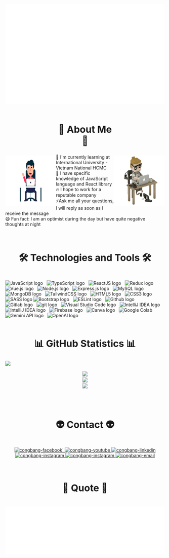 <!-- Cong Bang -->
<a href="#" target="_blank">
  <img src="svg/congbang.svg" width="1200" alt="congbang-official" />
</a>
</br>
</br>
<div>
<img style="margin-top: 100px" align="left" width=160px height=160px  alt="programmer gif" src="./gif/programmer3.gif" />
<img style="margin-top: 100px" align="right" width=160px height=160px  alt="programmer gif" src="./gif/programmer2.gif" />
<!-- <style>
  .gif_1 {
    margin-top: 5%;
    margin-right: 5%;
  }
  .gif_2 {
    margin-top: 5%;
    margin-left: 5%;
  }
  h2 {
    font-size: 30px;
  }
  .introduce {
    display: flex;
    justify-content: center;
    font-size: 16px;
  }
</style> -->
<h2 align="center" style="font-size: 30px">💫 About Me 💫</h2>
<div class="introduce">
📑 I'm currently learning at International University - Vietnam National HCMC</br>
🌱 I have specific knowledge of JavaScript language and React library</br>
🔥 I hope to work for a reputable company</br>
⚡Ask me all your questions, I will reply as soon as I receive the message</br>
😄 Fun fact: I am an optimist during the day but have quite negative thoughts at night
</div>
</div>

<!-- _____________________________________________________________________________________________ -->
</br>
</br>
<h2 align="center" style="font-size: 30px">🛠 Technologies and Tools 🛠</h2>
<br>
<span><img src="https://img.shields.io/badge/JavaScript-282C34?logo=javascript&logoColor=F7DF1E" alt="JavaScript logo" title="JavaScript" height="30" /></span>
&nbsp;
<span><img src="https://img.shields.io/badge/TypeScript-282C34?logo=typescript&logoColor=3178C6" alt="TypeScript logo" title="TypeScript" height="30" /></span>
&nbsp;
<span><img src="https://img.shields.io/badge/ReactJS-282C34?logo=react&logoColor=61DAFB" alt="ReactJS logo" title="ReactJS" height="30" /></span>
&nbsp;
<span><img src="https://img.shields.io/badge/Redux-282C34?logo=redux&logoColor=764ABC" alt="Redux logo" title="Redux" height="30" /></span>
&nbsp;
<span><img src="https://img.shields.io/badge/Vue.js-282C34?logo=vue.js&logoColor=4FC08D" alt="Vue.js logo" title="Vue.js" height="30" /></span>
&nbsp;
<span><img src="https://img.shields.io/badge/Node.js-282C34?logo=node.js&logoColor=00F200" alt="Node.js logo" title="Node.js" height="30" /></span>
&nbsp;
<span><img src="https://img.shields.io/badge/Express-282C34?logo=express&logoColor=FFFFFF" alt="Express.js logo" title="Express.js" height="30" /></span>
&nbsp;
<span><img src="https://img.shields.io/badge/MySQL-282C34?logo=mysql&logoColor=#4479A1" alt="MySQL logo" title="MySQL" height="30" /></span>
&nbsp;
<span><img src="https://img.shields.io/badge/MongoDB-282C34?logo=mongodb&logoColor=47A248" alt="MongoDB logo" title="MongoDB" height="30" /></span>
&nbsp;
<span><img src="https://img.shields.io/badge/Tailwind%20CSS-282C34?logo=tailwind-css&logoColor=38B2AC" alt="TailwindCSS logo" title="TailwindCSS" height="30" /></span>
&nbsp;
<span><img src="https://img.shields.io/badge/HTML5-282C34?logo=html5&logoColor=E34F26" alt="HTML5 logo" title="HTML5" height="30" /></span>
&nbsp;
<span><img src="https://img.shields.io/badge/CSS3-282C34?logo=css3&logoColor=1572B6" alt="CSS3 logo" title="CSS3" height="30" /></span>
&nbsp;
<span><img src="https://img.shields.io/badge/Sass-282C34?logo=sass&logoColor=CC6699" alt="SASS logo" title="SASS" height="30" /></span>
<span><img src="https://img.shields.io/badge/Bootstrap-282C34?logo=bootstrap&logoColor=7952B3" alt="Bootstrap logo" title="Bootstrap" height="30" /></span>
&nbsp;
<span><img src="https://img.shields.io/badge/ESLint-282C34?logo=eslint&logoColor=4B32C3" alt="ESLint logo" title="ESLint" height="30" /></span>
&nbsp;
<span><img src="https://img.shields.io/badge/Git-282C34?logo=git&logoColor=F05032" alt="Github logo" title="Github" height="30" /></span>
&nbsp;
<span><img src="https://img.shields.io/badge/Github-282C34?logo=github&logoColor=#181717" alt="Gitlab logo" title="Gitlab" height="30" /></span>
&nbsp;
<span><img src="https://img.shields.io/badge/Gitlab-282C34?logo=gitlab&logoColor=#181717" alt="git logo" title="git" height="30" /></span>
&nbsp;
<span><img src="https://img.shields.io/badge/Visual Studio Code-282C34?logo=visual-studio-code&logoColor=007ACC" alt="Visual Studio Code logo" title="Visual Studio Code" height="30" /></span>
&nbsp;
<span><img src="https://img.shields.io/badge/IntelliJ IDEA-282C34?logo=intelliJ-idea&logoColor=#000000" alt="IntelliJ IDEA logo" title="IntelliJ IDEA" height="30" /></span>
&nbsp;
<span><img src="https://img.shields.io/badge/PyCharm-282C34?logo=pycharm&logoColor=#000000" alt="IntelliJ IDEA logo" title="IntelliJ IDEA" height="30" /></span>
&nbsp;
<span><img src="https://img.shields.io/badge/Firebase-282C34?logo=firebase&logoColor=FFCA28" alt="Firebase logo" title="Firebase" height="30" /></span>
&nbsp;
<span><img src="https://img.shields.io/badge/Canva-282C34?logo=canva&logoColor=#00C4CC" alt="Canva logo" title="Canva" height="30" /></span>
&nbsp;
<span><img src="https://img.shields.io/badge/Google Colab-282C34?logo=google-colab&logoColor=#F9AB00" alt="Google Colab" title="Google Colab" height="30" /></span>
&nbsp;
<span>
<img src="https://img.shields.io/badge/Gemini%20API-282C34?logo=google&logoColor=4285F4" alt="Gemini API logo" title="Gemini API" height="30" />
</span>
&nbsp;
<span>
<img src="https://img.shields.io/badge/OpenAI-282C34?logo=openai&logoColor=white" alt="OpenAI logo" title="OpenAI" height="30" />
</span>
&nbsp;

<!-- ------------------------------------------------------------------------------------------------- -->
<!-- </br>
</br>
</br>
<h2 align="center" style="font-size: 30px">💻 Tech Stack 💻</h2></br>

![C](https://img.shields.io/badge/c-%2300599C.svg?style=for-the-badge&logo=c&logoColor=white)
![C++](https://img.shields.io/badge/c++-%2300599C.svg?style=for-the-badge&logo=c%2B%2B&logoColor=white)
![CSS3](https://img.shields.io/badge/css3-%231572B6.svg?style=for-the-badge&logo=css3&logoColor=white)
![Java](https://img.shields.io/badge/java-%23ED8B00.svg?style=for-the-badge&logo=java&logoColor=white)
![JavaScript](https://img.shields.io/badge/javascript-%23323330.svg?style=for-the-badge&logo=javascript&logoColor=%23F7DF1E)
<!-- ![Angular](https://img.shields.io/badge/angular-%23DD0031.svg?style=for-the-badge&logo=angular&logoColor=white)  -->
<!--![Express.js](https://img.shields.io/badge/express.js-%23404d59.svg?style=for-the-badge&logo=express&logoColor=%2361DAFB)
![NodeJS](https://img.shields.io/badge/node.js-6DA55F?style=for-the-badge&logo=node.js&logoColor=white)
![React](https://img.shields.io/badge/react-%2320232a.svg?style=for-the-badge&logo=react&logoColor=%2361DAFB) ![MySQL](https://img.shields.io/badge/mysql-%2300f.svg?style=for-the-badge&logo=mysql&logoColor=white)
![Adobe Lightroom](https://img.shields.io/badge/Adobe%20Lightroom-31A8FF.svg?style=for-the-badge&logo=Adobe%20Lightroom&logoColor=white)
![Adobe Photoshop](https://img.shields.io/badge/adobephotoshop-%2331A8FF.svg?style=for-the-badge&logo=adobephotoshop&logoColor=white)
</br> -->

<!-- ------------------------------------------------------------------------------------------------- -->
</br>
</br>
<h2 align="center" style="font-size: 30px">📊 GitHub Statistics 📊</h2></

[![](https://visitcount.itsvg.in/api?id=congbangitiu&icon=0&color=0)](https://visitcount.itsvg.in)

<p align="center">
  <img height="190em" src="https://github-readme-stats.vercel.app/api?username=congbangitiu&show_icons=true&theme=onedark"/> </br>
  <img height="190em" src="https://github-readme-streak-stats.herokuapp.com/?user=congbangitiu&theme=onedark&hide_border=false"/> </br>
  
  <img height="190em" src="https://github-readme-stats.vercel.app/api/top-langs?username=congbangitiu&theme=onedark&hide_border=false&include_all_commits=false&count_private=false&layout=compact"/>

</p>
<!-- ____________________________________________________________________________________________________________________________ -->
<!-- _________________________________________________________________________________________________________________________________________________ -->
</br>
</br>
<h2 align="center" style="font-size: 30px">👽 Contact 👽</h2>
<br>

<div align="center">
  <a href="https://www.facebook.com/congbang.nguyenluan" target="blank">
    <img src="https://img.icons8.com/bubbles/100/000000/facebook-new.png" alt="congbang-facebook" />` 
  </a>
  <a href="https://www.youtube.com/channel/UC6Dgk42iP8aHcsLShgRkPJg" target="blank">
    <img src="https://img.icons8.com/bubbles/100/000000/youtube-squared.png" alt="congbang-youtube" />
  </a>
  <a href="https://www.linkedin.com/in/mrfair071102/" target="blank">
    <img src="https://img.icons8.com/bubbles/100/000000/linkedin.png" alt="congbang-linkedin" />
  </a>
  <a href="https://www.instagram.com/_mr.fair_/" target="blank">
    <img src="https://img.icons8.com/bubbles/100/000000/instagram-new--v2.png" alt="congbang-instagram" />
  </a>
  <a href="https://www.tiktok.com/@mr.fair071102" target="blank">
    <img src="https://img.icons8.com/bubbles/100/000000/tiktok.png" alt="congbang-instagram" />
  </a>
  <a href="mailto:bangnguyen.071102@gmail.com" target="top">
    <img src="https://img.icons8.com/bubbles/100/000000/apple-mail.png" alt="congbang-email" />
  </a>
</div>

<!-- _________________________________________________________________________________________________________________________________________________ -->
</br>
</br>
<h2 align="center" style="font-size: 30px">📑 Quote 📑</h2>
</br>
<a href="#" target="_blank">
  <img class="quote" src="svg/congbang-quotes.svg" width="846" height="150" alt="congbang-official" />
</a>
<div align="right">
</div>
<!-- <style>
  .quote {
    display: flex;
    justify-content: center;
    margin: auto;
  }
</style> -->
